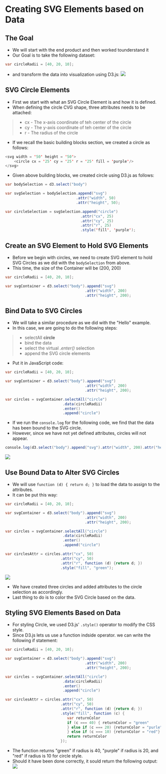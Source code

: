 # Creating SVG Elements based on Data


## The Goal
- We will start with the end product and then worked tounderstand it
- Our Goal is to take the following dataset:
```java
var circleRadii = [40, 20, 10];
```
- and transform the data into visualization using D3.js:
![](https://s3.amazonaws.com/dashingd3js/images/goal_of_creating_svg_elements_based_on_data_625x182.png)


## SVG Circle Elements
- First we start with what an SVG Circle Element is and how it is defined.
- When defining the circle CVG shape, three attributes needs to be attached:
>- cx - The x-axis coordinate of teh center of the circle
>- cy - The y-axis coordinate of teh center of the circle
>- r  - The radius of the circle
- If we recall the basic building blocks section, we created a circle as follows:
```java
<svg width = '50' height = '50'>
	<circle cx = '25' cy = '25' r = '25' fill = 'purple'/>
</svg>
```
- Given above building blocks, we created circle using D3.js as follows:
```java
var bodySelection = d3.select("body")

var svgSelection = bodySelection.append("svg")
								.attr("width", 50)
								.attr("height", 50);

var circleSelection = svgSelection.append("circle")
								  .attr("cx", 25)
								  .attr("cy", 25)
								  .attr("r", 25)
								  .style('fill', 'purple');
```


## Create an SVG Element to Hold SVG Elements
- Before we begin with circles, we need to create SVG element to hold SVG Circles as we did with the `bodySelection` from above.
- This time, the size of the Container will be (200, 200)
```java
var circleRadii = [40, 20, 10];

var svgContainer = d3.select("body").append("svg")
									.attr("width", 200)
									.attr("height", 200);
```


## Bind Data to SVG Circles
- We will take a similar procedure as we did with the "Hello" example.
- In this case, we are going to do the following steps:
>- selectAll **circle**
>- bind the data
>- select the virtual *.enter()* selection
>- append the SVG circle elements

- Put it in JavaScript code:
```java
var circleRadii = [40, 20, 10];

var svgContainer = d3.select("body").append("svg")
									.attr("width", 200)
									.attr("height", 200);

var circles = svgContainer.selectAll("circle")
						  .data(circleRadii)
						  .enter()
					   	  .append("circle")
```

- If we run the `console.log` for the following code, we find that the data has been bound to the SVG circle.
- However, since we have not yet defined attributes, circles will not appear.
```java
console.log(d3.select("body").append("svg").attr("width", 200).attr("height", 200).selectAll("circle").data(circleRadii).enter().append("circle"));
```
![](https://s3.amazonaws.com/dashingd3js/images/showing_bound_data_for_concentric_circles_data_visualization_625x528.png)


## Use Bound Data to Alter SVG Circles
- We will use `function (d) { return d; }` to load the data to assign to the attributes.
- It can be put this way:
```java
var circleRadii = [40, 20, 10];

var svgContainer = d3.select("body").append("svg")
									.attr("width", 200)
									.attr("height", 200);

var circles = svgContainer.selectAll("circle")
						  .data(circleRadii)
						  .enter()
						  .append("circle")

var circlesAttr = circles.attr("cx", 50)
						 .attr("cy", 50)
						 .attr("r", function (d) {return d; })
						 .style("fill", "green");
```
![](https://s3.amazonaws.com/dashingd3js/images/three_circles_with_the_right_radii_625x718.png)

- We have created three circles and added attributes to the circle selection as accordingly.
- Last thing to do is to color the SVG Circle based on the data.


## Styling SVG Elements Based on Data
- For styling Circle, we used D3.js' `.style()` operator to modify the CSS style.
- Since D3.js lets us use a function indside operator. we can write the following if statement:
```java
var circleRadii = [40, 20, 10];

var svgContainer = d3.select("body").append("svg")
									.attr("width", 200)
									.attr("height", 200);

var circles = svgContainer.selectAll("circle")
						  .data(circleRadii)
						  .enter()
						  .append("circle")

var circlesAttr = circles.attr("cx", 50)
						 .attr("cy", 50)
						 .attr("r", function (d) {return d; })
						 .style("fill", function (c) {
						 	var returnColor
						 	if (c === 40) { returnColor = "green"
						 	} else if (c === 20) {returnColor = "purle"
						 	} else if (c === 10) {returnColor = "red"}
						 	return returnColor
						 });
```
- The function returns "green" if radius is 40, "purple" if radius is 20, and "red" if radius is 10 for circle style.
- Should it have been done correctly, it sould return the following output:
![](https://s3.amazonaws.com/dashingd3js/images/generated_three_concentric_svg_circles_using_d3.js_625x718.png)